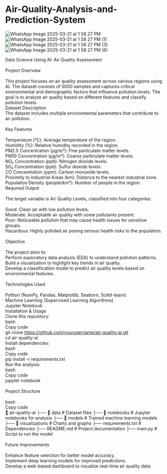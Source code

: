 # Air-Quality-Analysis-and-Prediction-System
![WhatsApp Image 2025-03-21 at 1 58 27 PM](https://github.com/user-attachments/assets/a620d35f-b3c7-4fd5-ba11-598157d1dce0)
![WhatsApp Image 2025-03-21 at 1 58 27 PM (1)](https://github.com/user-attachments/assets/b9fd31bb-e9e2-4a54-9587-c6e916bc092a)
![WhatsApp Image 2025-03-21 at 1 58 27 PM (3)](https://github.com/user-attachments/assets/aca5ffac-35dc-4b64-964b-43c7bc3de82c)
![WhatsApp Image 2025-03-21 at 1 58 27 PM (6)](https://github.com/user-attachments/assets/258a3089-87cc-49d8-ba51-010d4162a551)

Data Science Using AI: Air Quality Assessment
<br><br>
Project Overview
<br><br>
This project focuses on air quality assessment across various regions using AI. The dataset consists of 5000 samples and captures critical environmental and demographic factors that influence pollution levels. The goal is to analyze air quality based on different features and classify pollution levels.
<br>
Dataset Description
<br>
The dataset includes multiple environmental parameters that contribute to air pollution.
<br><br>
Key Features
<br><br>
Temperature (°C): Average temperature of the region.
<br>
Humidity (%): Relative humidity recorded in the region.
<br>
PM2.5 Concentration (µg/m³): Fine particulate matter levels.
<br>
PM10 Concentration (µg/m³): Coarse particulate matter levels.
<br>
NO₂ Concentration (ppb): Nitrogen dioxide levels.
<br>
SO₂ Concentration (ppb): Sulfur dioxide levels.
<br>
CO Concentration (ppm): Carbon monoxide levels.
<br>
Proximity to Industrial Areas (km): Distance to the nearest industrial zone.
<br>
Population Density (people/km²): Number of people in the region.
<br>
Required Output
<br><br>
The target variable is Air Quality Levels, classified into four categories:
<br><br>
Good: Clean air with low pollution levels.
<br>
Moderate: Acceptable air quality with some pollutants present.
<br>
Poor: Noticeable pollution that may cause health issues for sensitive groups.
<br>
Hazardous: Highly polluted air posing serious health risks to the population.
<br><br>
Objective
<br><br>
The project aims to:
<br>
Perform exploratory data analysis (EDA) to understand pollution patterns.
<br>
Build a visualization to highlight key trends in air quality.
<br>
Develop a classification model to predict air quality levels based on environmental features.
<br><br>
Technologies Used
<br><br>
Python (NumPy, Pandas, Matplotlib, Seaborn, Scikit-learn)
<br>
Machine Learning (Supervised Learning Algorithms)
<br>
Jupyter Notebook
<br>
Installation & Usage
<br>
Clone this repository:
<br>
bash
<br>
Copy code
<br>
git clone https://github.com/yourusername/air-quality-ai.git
<br>
cd air-quality-ai
<br>
Install dependencies:
<br>
bash
<br>
Copy code
<br>
pip install -r requirements.txt
<br>
Run the analysis:
<br>
bash
<br>
Copy code
<br>
jupyter notebook
<br><br>
Project Structure
<br><br>
bash
<br>
Copy code
<br>
📂 air-quality-ai
 ├── 📁 data             # Dataset files
 ├── 📁 notebooks        # Jupyter notebooks for analysis
 ├── 📁 models           # Trained machine learning models
 ├── 📁 visualizations   # Charts and graphs
 ├── requirements.txt    # Dependencies
 ├── README.md           # Project documentation
 ├── main.py             # Script to run the model
 <br><br>
Future Improvements
<br><br>
Enhance feature selection for better model accuracy.
<br>
Implement deep learning models for improved predictions.
<br>
Develop a web-based dashboard to visualize real-time air quality data.

